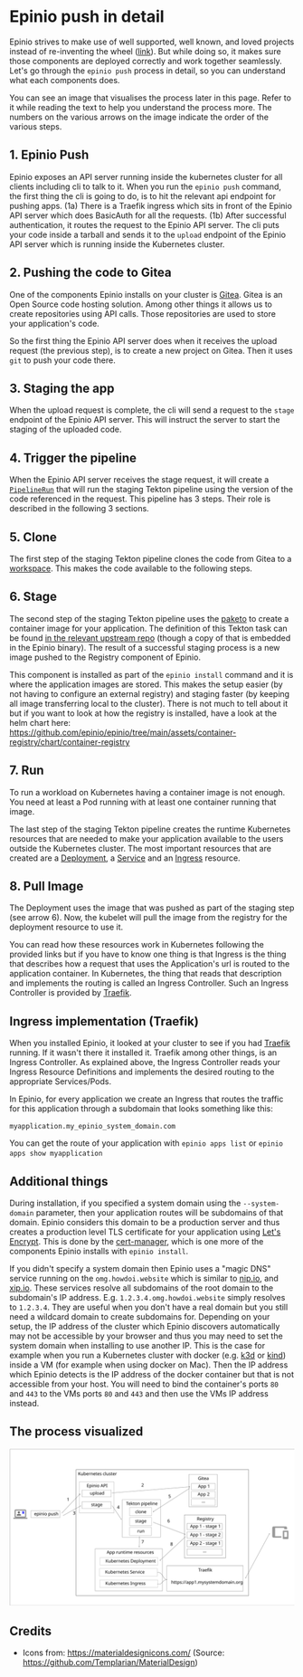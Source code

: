 # Epinio push in detail

Epinio strives to make use of well supported, well known, and loved projects instead of re-inventing the wheel ([link](README.md#guidelines-soft-principles)).
But while doing so, it makes sure those components are deployed correctly and work together seamlessly. Let's go through the `epinio push` process in detail,
so you can understand what each components does.

You can see an image that visualises the process later in this page. Refer to it while reading the text to help you understand the process more.
The numbers on the various arrows on the image indicate the order of the various steps.

## 1. Epinio Push

Epinio exposes an API server running inside the kubernetes cluster for all clients including cli to talk to it. When you run the `epinio push` command, the first thing the cli is going to do, is to hit the relevant api endpoint for pushing apps. (1a) There is a Traefik ingress which sits in front of the Epinio API server which does BasicAuth for all the requests. (1b) After successful authentication, it routes the request to the Epinio API server. The cli puts your code inside a tarball and sends it to the `upload` endpoint of the Epinio API server which is running inside the Kubernetes cluster.

## 2. Pushing the code to Gitea

One of the components Epinio installs on your cluster is [Gitea](https://gitea.io/en-us/). Gitea is an Open Source code hosting solution. Among other things it allows
us to create repositories using API calls. Those repositories are used to store your application's code.

So the first thing the Epinio API server does when it receives the upload request (the previous step), is to create a new project on Gitea. Then it uses `git` to push your code there.

## 3. Staging the app

When the upload request is complete, the cli will send a request to the `stage` endpoint of the Epinio API server. This will instruct the server to start the staging of the uploaded code.

## 4. Trigger the pipeline

When the Epinio API server receives the stage request, it will create a [`PipelineRun`](https://github.com/tektoncd/pipeline/blob/main/docs/pipelineruns.md) that will run the staging Tekton pipeline using the version of the code referenced in the request. This pipeline has 3 steps. Their role is described in the following 3 sections.

## 5. Clone

The first step of the staging Tekton pipeline clones the code from Gitea to a [workspace](https://github.com/tektoncd/pipeline/blob/main/docs/workspaces.md). This makes the code available to the following steps.

## 6. Stage

The second step of the staging Tekton pipeline uses the [paketo](buildpacks) to create a container image for your application. The definition of this Tekton task can be found [in the relevant upstream repo](https://github.com/tektoncd/catalog/tree/main/task/buildpacks/0.2) (though a copy of that is embedded in the Epinio binary).
The result of a successful staging process is a new image pushed to the Registry component of Epinio.

This component is installed as part of the `epinio install` command and it is where the application images are stored. This makes the setup easier (by not having to configure an external registry) and staging faster (by keeping all image transferring local to the cluster).
There is not much to tell about it but if you want to look at how the registry is installed, have a look at the helm chart here:
https://github.com/epinio/epinio/tree/main/assets/container-registry/chart/container-registry

## 7. Run

To run a workload on Kubernetes having a container image is not enough. You need at least a Pod running with at least one container running that image.

The last step of the staging Tekton pipeline creates the runtime Kubernetes resources that are needed to make your application available to the users outside the Kubernetes cluster. The most important resources that are created are a [Deployment](https://kubernetes.io/docs/concepts/workloads/controllers/deployment/), a [Service](https://kubernetes.io/docs/concepts/services-networking/service/) and an [Ingress](https://kubernetes.io/docs/concepts/services-networking/ingress/) resource. 

## 8. Pull Image

The Deployment uses the image that was pushed as part of the staging step (see arrow 6). Now, the kubelet will pull the image from the registry for the deployment resource to use it. 


You can read how these resources work in Kubernetes following the provided links but if you have to know one thing is that Ingress is the thing that describes how a request that uses the Application's url is routed to the application container. In Kubernetes, the thing that reads that description and implements the routing is called an Ingress Controller. Such an Ingress Controller is provided by [Traefik](https://doc.traefik.io/traefik/providers/kubernetes-ingress/).

## Ingress implementation (Traefik)

When you installed Epinio, it looked at your cluster to see if you had [Traefik](https://doc.traefik.io/traefik/providers/kubernetes-ingress/) running. If it wasn't there it installed it. Traefik among other things, is an Ingress Controller. As explained above, the Ingress Controller reads your Ingress Resource Definitions and implements the desired routing to the appropriate Services/Pods.

In Epinio, for every application we create an Ingress that routes the traffic for this application through a subdomain that looks something like this:

```
myapplication.my_epinio_system_domain.com
```

You can get the route of your application with `epinio apps list` or `epinio apps show myapplication`

## Additional things

During installation, if you specified a system domain using the `--system-domain` parameter, then your application routes will be subdomains of that domain.
Epinio considers this domain to be a production server and thus creates a production level TLS certificate for your application using [Let's Encrypt](https://letsencrypt.org/). This is done by the [cert-manager](https://cert-manager.io/docs/installation/kubernetes/), which is one more of the components Epinio installs with `epinio install`.

If you didn't specify a system domain then Epinio uses a "magic DNS" service running on the `omg.howdoi.website` which is similar to [nip.io](https://nip.io/), and [xip.io](http://xip.io/).
These services resolve all subdomains of the root domain to the subdomain's IP address. E.g. `1.2.3.4.omg.howdoi.website` simply resolves to `1.2.3.4`. They are useful when you don't have a real domain but you still need a wildcard domain to create subdomains for. Depending on your setup, the IP address of the cluster which Epinio discovers automatically may not be accessible by your browser and thus you may need to set the system domain when installing to use another IP. This is the case for example when you run a Kubernetes cluster with docker (e.g. [k3d](https://k3d.io/) or [kind](https://github.com/kubernetes-sigs/kind)) inside a VM (for example when using docker on Mac). Then the IP address which Epinio detects is the IP address of the docker container but that is not accessible from your host. You will need to bind the container's ports `80` and `443` to the VMs ports `80` and `443` and then use the VMs IP address instead.


## The process visualized

![epinio-push-detailed](/docs/images/epinio-push-detailed.svg?raw=true "Epinio push")

## Credits

- Icons from: https://materialdesignicons.com/ (Source: https://github.com/Templarian/MaterialDesign)
